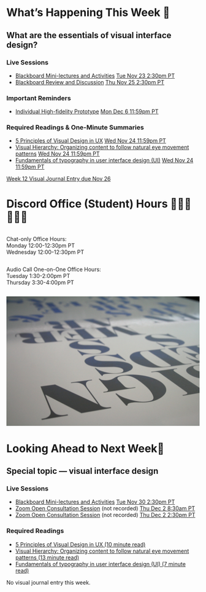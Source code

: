 <div class=alert>

# What’s Happening This Week 💫

## What are the essentials of visual interface design?

### Live Sessions

* [Blackboard Mini-lectures and Activities](https://canvas.sfu.ca/courses/64326/external_tools/3544) <span class='badge'> [Tue Nov 23 2:30pm PT](https://www.timeanddate.com/worldclock/fixedtime.html?msg=CMPT-363+Mini-lectures+and+Activities&iso=202111232T1430&p1=256&ah=1&am=50)</span>
* [Blackboard Review and Discussion](https://canvas.sfu.ca/courses/64326/external_tools/3544) <span class='badge'> [Thu Nov 25 2:30pm PT](https://www.timeanddate.com/worldclock/fixedtime.html?msg=CMPT-363+Review+and+Discussion&iso=20211125T1430&p1=256&am=50)</span>

### Important Reminders

* [Individual High-fidelity Prototype](https://canvas.sfu.ca/courses/64326/assignments/662759) <span class='badge'> [Mon Dec 6 11:59pm PT](https://www.timeanddate.com/worldclock/fixedtime.html?msg=CMPT-363+High-fidelity+Prototype+Due+Date&iso=20211206T2359&p1=256)</span>  

### Required Readings & One-Minute Summaries
* [5 Principles of Visual Design in UX](https://canvas.sfu.ca/courses/64326/assignments/662740) <span class='badge'> [Wed Nov 24 11:59pm PT](https://www.timeanddate.com/worldclock/fixedtime.html?msg=One-minute+Summaries+for+Week+12+Due+Date&iso=20211124T235900&p1=256)</span>  
* [Visual Hierarchy: Organizing content to follow natural eye movement patterns](https://canvas.sfu.ca/courses/64326/assignments/662739) <span class='badge'> [Wed Nov 24 11:59pm PT](https://www.timeanddate.com/worldclock/fixedtime.html?msg=One-minute+Summaries+for+Week+12+Due+Date&iso=20211124T235900&p1=256)</span>  
* [Fundamentals of typography in user interface design (UI)](https://canvas.sfu.ca/courses/64326/assignments/662734) <span class='badge'> [Wed Nov 24 11:59pm PT](https://www.timeanddate.com/worldclock/fixedtime.html?msg=One-minute+Summaries+for+Week+12+Due+Date&iso=20211124T235900&p1=256)</span>  

[Week 12 Visual Journal Entry due Nov 26](https://canvas.sfu.ca/courses/64326/assignments/662765 ':class=button')

</div>

# Discord Office (Student) Hours ‍👩🏽‍💻👨🏽‍💻

<div class="row">
<div class="column">

Chat-only Office Hours:  
Monday 12:00-12:30pm PT   
Wednesday 12:00-12:30pm PT  

</div>
<div class="column">

Audio Call One-on-One Office Hours:  
Tuesday 1:30-2:00pm PT  
Thursday 3:30-4:00pm PT  

</div>
</div>

![UX](images/4762082009_e0754cd5c3_b.jpg ':class=banner-image')

# Looking Ahead to Next Week🔭

## Special topic — visual interface design

### Live Sessions

* [Blackboard Mini-lectures and Activities](https://canvas.sfu.ca/courses/64326/external_tools/3544) <span class='badge'> [Tue Nov 30 2:30pm PT](https://www.timeanddate.com/worldclock/fixedtime.html?msg=CMPT-363+Mini-lectures+and+Activities&iso=202111302T1430&p1=256&ah=1&am=50)</span>
* [Zoom Open Consultation Session](https://www2.cs.sfu.ca/CourseCentral/363/paulh/zoom-open-office-consultation-hours-213) (not recorded) <span class='badge'> [Thu Dec 2 8:30am PT](https://www.timeanddate.com/worldclock/fixedtime.html?msg=CMPT-363+Zoom+Open+Consultation+Hours&iso=20211202T0830&p1=256&am=50)</span>
* [Zoom Open Consultation Session](https://www2.cs.sfu.ca/CourseCentral/363/paulh/zoom-open-office-consultation-hours-213) (not recorded) <span class='badge'> [Thu Dec 2 2:30pm PT](https://www.timeanddate.com/worldclock/fixedtime.html?msg=CMPT-363+Zoom+Open+Consultation+Hours&iso=20211202T1430&p1=256&am=50)</span>

### Required Readings  
* [5 Principles of Visual Design in UX (10 minute read)](https://www.nngroup.com/articles/principles-visual-design/)  
* [Visual Hierarchy: Organizing content to follow natural eye movement patterns (13 minute read)](https://www.interaction-design.org/literature/article/visual-hierarchy-organizing-content-to-follow-natural-eye-movement-patterns)  
* [Fundamentals of typography in user interface design (UI) (7 minute read)](https://uxdesign.cc/fundamentals-of-typography-in-user-interface-design-ui-67cdd13bfa24)  

No visual journal entry this week.
